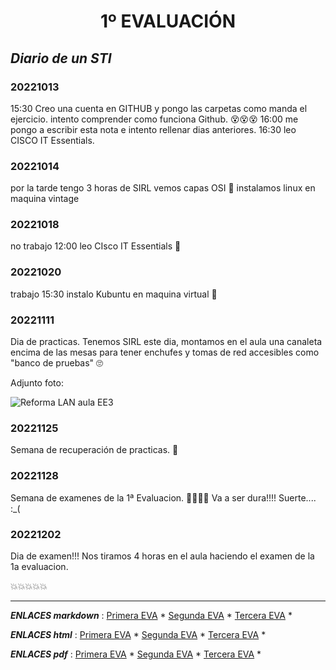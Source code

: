 <center> <h1>1º EVALUACIÓN</h1> </center>

## _Diario de un STI_


### 20221013

15:30 Creo una cuenta en GITHUB y pongo las carpetas como manda el ejercicio. intento comprender como funciona Github. :dizzy_face::dizzy_face::dizzy_face:
16:00 me pongo a escribir esta nota e intento rellenar dias anteriores.
16:30 leo CISCO IT Essentials.

### 20221014

por la tarde tengo 3 horas de SIRL
vemos capas OSI :hot_face:
instalamos linux en maquina vintage


### 20221018

no trabajo
12:00 leo CIsco IT Essentials :hot_face:


### 20221020

trabajo
15:30 instalo Kubuntu en maquina virtual :hugs:


### 20221111

Dia de practicas.
Tenemos SIRL
este dia, montamos en el aula una canaleta encima de las mesas para tener enchufes y tomas de red accesibles como "banco de pruebas" :roll_eyes:

Adjunto foto:

<image src="./IMAGES/20221111_Rabaneda_Montes.JPEG" alt="Reforma LAN aula EE3">


### 20221125

Semana de recuperación de practicas. :hot_face:


### 20221128

Semana de examenes de la 1ª Evaluacion. :hot_face::hot_face::hot_face::hot_face:
Va a ser dura!!!!
Suerte....  :_(


### 20221202

Dia de examen!!!
Nos tiramos 4 horas en el aula haciendo el examen de la 1a evaluacion.

:boom::boom::boom::boom::boom:




----------------------------------------------------------------
***ENLACES markdown*** :
[Primera EVA](../1_Evaluación/1_Evaluación.md) * 
[Segunda EVA](../2_Evaluación/2_Evaluación.md) * 
[Tercera EVA](../3_Evaluación/3_Evaluación.md) * 

***ENLACES html*** :
[Primera EVA](../1_Evaluación/1_Evaluación.html) * 
[Segunda EVA](../2_Evaluación/2_Evaluación.html) * 
[Tercera EVA](../3_Evaluación/3_Evaluación.html) * 

***ENLACES pdf*** :
[Primera EVA](../1_Evaluación/1_Evaluación.pdf) * 
[Segunda EVA](../2_Evaluación/2_Evaluación.pdf) * 
[Tercera EVA](../3_Evaluación/3_Evaluación.pdf) * 